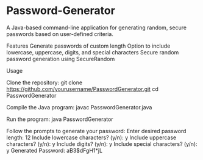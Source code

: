 # Password-Generator

A Java-based command-line application for generating random, secure passwords based on user-defined criteria.

Features
Generate passwords of custom length
Option to include lowercase, uppercase, digits, and special characters
Secure random password generation using SecureRandom

Usage

Clone the repository:
git clone https://github.com/yourusername/PasswordGenerator.git
cd PasswordGenerator

Compile the Java program:
javac PasswordGenerator.java

Run the program:
java PasswordGenerator

Follow the prompts to generate your password:
Enter desired password length: 12
Include lowercase characters? (y/n): y
Include uppercase characters? (y/n): y
Include digits? (y/n): y
Include special characters? (y/n): y
Generated Password: aB3$dFgH1*jL
